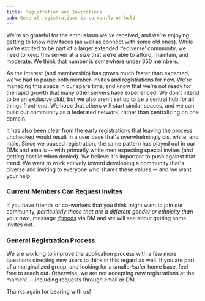 ```yaml
---
title: Registration and Invitations
sub: General registrations is currently on hold
---
```


We're so grateful for the enthusiasm we've received,
and we're enjoying getting to know new faces
(as well as connect with some old ones).
While we’re excited to be part of
a larger extended ‘fediverse’ community,
we need to keep this server at a size
that we’re able to afford, maintain, and moderate.
We think that number is somewhere under 350 members.

As the interest (and membership)
has grown much faster than expected,
we've had to pause both member-invites and registrations for now.
We're managing this space in our spare time,
and know that we're not ready for the rapid growth
that many other servers have experienced.
We don't intend to be an exclusive club,
but we also aren't set up to be
a central hub for all things front-end.
We hope that others will start similar spaces,
and we can build our community as a federated network,
rather than centralizing on one domain.

It has also been clear from the early registrations
that leaving the process unchecked
would result in a user base that's overwhelmingly cis, white, and male.
Since we paused registration,
the same pattern has played out in
our DMs and emails --
with primarily white men expecting special invites
(and getting hostile when denied).
We believe it's important
to push against that trend.
We want to work actively toward developing
a community that's diverse and inviting
to everyone who shares these values --
and we want your help.

### Current Members Can Request Invites

If you have friends or co-workers
that you think might want to join our community,
_particularly those that are a different gender or ethnicity than your own_,
message [@mods](https://front-end.social/@mods) via DM
and we will see about getting some invites out.

### General Registration Process

We are working to improve the application process
with a few more questions
directing new users to think in this regard as well.
If you are part of a marginalized group,
and looking for a smaller/safer home base,
feel free to reach out.
Otherwise,
we are not accepting new registrations at the moment --
including requests through email or DM.

Thanks again for bearing with us!
